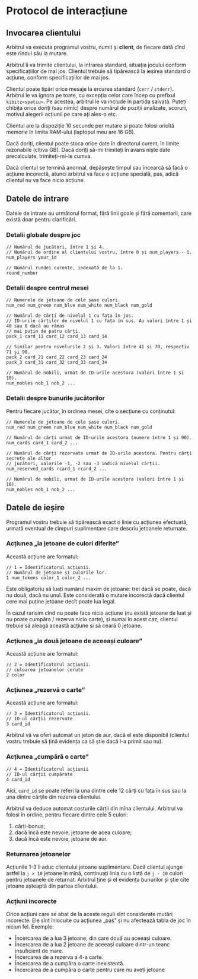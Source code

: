 # Protocol de interacțiune

## Invocarea clientului

Arbitrul va executa programul vostru, numit și **client**, de fiecare dată cînd este rîndul său la mutare.

Arbitrul îi va trimite clientului, la intrarea standard, situația jocului conform specificațiilor de mai jos. Clientul trebuie să tipărească la ieșirea standard o acțiune, conform specificațiilor de mai jos.

Clientul poate tipări orice mesaje la eroarea standard (`cerr` / `stderr`). Arbitrul le va ignora pe toate, cu excepția celor care încep cu prefixul `kibitz<spațiu>`. Pe acestea, arbitrul le va include în partida salvată. Puteți chibița orice doriți (sau nimic) despre numărul de poziții analizate, scoruri, motivul alegerii acțiunii pe care ați ales-o etc.

Clientul are la dispoziție 10 secunde per mutare și poate folosi oricîtă memorie în limita RAM-ului (laptopul meu are 16 GB).

Dacă doriți, clientul poate stoca orice date în directorul curent, în limite rezonabile (cîțiva GB). Dacă doriți să-mi trimiteți în avans niște date precalculate, trimiteți-mi-le cumva.

Dacă clientul se termină anormal, depășește timpul sau încearcă să facă o acțiune incorectă, atunci arbitrul va face o acțiune specială, pas, adică clientul nu va face nicio acțiune.

## Datele de intrare

Datele de intrare au următorul format, fără linii goale și fără comentarii, care există doar pentru clarificări.

### Detalii globale despre joc

```
// Numărul de jucători, între 1 și 4.
// Numărul de ordine al clientului vostru, între 0 și num_players - 1.
num_players your_id

// Numărul rundei curente, indexată de la 1.
round_number
```

### Detalii despre centrul mesei

```
// Numerele de jetoane de cele șase culori.
num_red num_green num_blue num_white num_black num_gold

// Numărul de cărți de nivelul 1 cu fața în jos.
// ID-urile cărților de nivelul 1 cu fața în sus. Au valori între 1 și 40 sau 0 dacă au rămas
// mai puțin de patru cărți.
pack_1 card_11 card_12 card_13 card_14

// Similar pentru nivelurile 2 și 3. Valori între 41 și 70, respectiv 71 și 90.
pack_2 card_21 card_22 card_23 card_24
pack_3 card_31 card_32 card_33 card_34

// Numărul de nobili, urmat de ID-urile acestora (valori între 1 și 10).
num_nobles nob_1 nob_2 ...
```

### Detalii despre bunurile jucătorilor

Pentru fiecare jucător, în ordinea mesei, cîte o secțiune cu conținutul:

```
// Numerele de jetoane de cele șase culori.
num_red num_green num_blue num_white num_black num_gold

// Numărul de cărți urmat de ID-urile acestora (numere între 1 și 90).
num_cards card_1 card_2 ...

// Numărul de cărți rezervate urmat de ID-urile acestora. Pentru cărți secrete ale altor
// jucători, valorile -1, -2 sau -3 indică nivelul cărții.
num_reserved_cards rcard_1 rcard_2 ...

// Numărul de nobili, urmat de ID-urile acestora (valori între 1 și 10).
num_nobles nob_1 nob_2 ...
```

## Datele de ieșire

Programul vostru trebuie să tipărească exact o linie cu acțiunea efectuată, urmată eventual de cîmpuri suplimentare care descriu jetoanele returnate.

### Acțiunea „ia jetoane de culori diferite”

Această acțiune are formatul:

```
// 1 = Identificatorul acțiunii.
// Numărul de jetoane și culorile lor.
1 num_tokens color_1 color_2 ...
```

Este obligatoriu să luați numărul maxim de jetoane: trei dacă se poate, dacă nu două, dacă nu unul. Este considerată o mutare incorectă dacă clientul cere mai puține jetoane decît poate lua legal.

În cazul rarisim cînd nu poate face nicio acțiune (nu există jetoane de luat și nu poate cumpăra / rezerva nicio carte), și numai în acest caz, clientul trebuie să aleagă această acțiune și să ceară 0 jetoane.

### Acțiunea „ia două jetoane de aceeași culoare”

Această acțiune are formatul:

```
// 2 = Identificatorul acțiunii.
// culoarea jetoanelor cerute
2 color
```

### Acțiunea „rezervă o carte”

Această acțiune are formatul:

```
// 3 = Identificatorul acțiunii.
// ID-ul cărții rezervate
3 card_id
```

Arbitrul vă va oferi automat un jeton de aur, dacă el este disponibil (clientul vostru trebuie să țină evidența ca să știe dacă l-a primit sau nu).

### Acțiunea „cumpără o carte”

```
// 4 = Identificatorul acțiunii
// ID-ul cărții cumpărate
4 card_id
```

Aici, `card_id` se poate referi la una dintre cele 12 cărți cu fața în sus sau la una dintre cărțile din rezerva clientului.

Arbitrul va deduce automat costurile cărții din mîna clientului. Arbitrul va folosi în ordine, pentru fiecare dintre cele 5 culori:

1. cărți-bonus;
2. dacă încă este nevoie, jetoane de acea culoare;
3. dacă încă este nevoie, jetoane de aur.

### Returnarea jetoanelor

Acțiunile 1-3 îi aduc clientului jetoane suplimentare. Dacă clientul ajunge astfel la `j > 10` jetoane în mînă, continuați linia cu o listă de `j - 10` culori pentru jetoanele de returnat. Arbitrul ține și el evidența bunurilor și știe cîte jetoane așteaptă din partea clientului.

### Acțiuni incorecte

Orice acțiuni care se abat de la aceste reguli sînt considerate mutări incorecte. Ele sînt înlocuite cu acțiunea „pas” și nu afectează tabla de joc în niciun fel. Exemple:

* Încercarea de a lua 3 jetoane, din care două au aceeași culoare.
* Încercarea de a lua 2 jetoane de aceeași culoare dintr-un teanc insuficient de mare.
* Încercarea de a rezerva a 4-a carte.
* Încercarea de a cumpăra o carte inexistentă.
* Încercarea de a cumpăra o carte pentru care nu aveți jetoane
